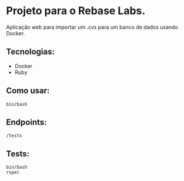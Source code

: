 # Projeto para o Rebase Labs.

Aplicação web para importar um .cvs para um banco de dados usando Docker.

## Tecnologias:
- Docker
- Ruby

## Como usar: 

```
bin/bash
```
## Endpoints: 
```
/tests
```
## Tests: 
```
bin/bash
rspec
```



